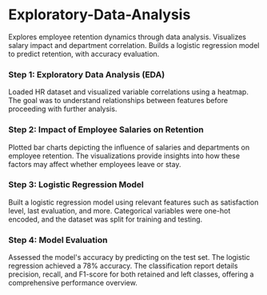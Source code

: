 # Exploratory-Data-Analysis
Explores employee retention dynamics through data analysis. Visualizes salary impact and department correlation. Builds a logistic regression model to predict retention, with accuracy evaluation.
### Step 1: Exploratory Data Analysis (EDA)
Loaded HR dataset and visualized variable correlations using a heatmap. The goal was to understand relationships between features before proceeding with further analysis.

### Step 2: Impact of Employee Salaries on Retention
Plotted bar charts depicting the influence of salaries and departments on employee retention. The visualizations provide insights into how these factors may affect whether employees leave or stay.

### Step 3: Logistic Regression Model
Built a logistic regression model using relevant features such as satisfaction level, last evaluation, and more. Categorical variables were one-hot encoded, and the dataset was split for training and testing.

### Step 4: Model Evaluation
Assessed the model's accuracy by predicting on the test set. The logistic regression achieved a 78% accuracy. The classification report details precision, recall, and F1-score for both retained and left classes, offering a comprehensive performance overview.
